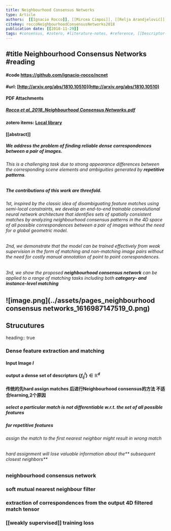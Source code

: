 ```yaml
---
title: Neighbourhood Consensus Networks
type: Article
authors:  [[Ignacio Rocco]], [[Mircea Cimpoi]], [[Relja Arandjelović]], [[Akihiko Torii]], [[Tomas Pajdla]], [[Josef Sivic]]
citekey: roccoNeighbourhoodConsensusNetworks2018
publication date: [[2018-11-29]]
tags: #consensus, #zotero, #literature-notes, #reference, [[Descriptor-Matching]] 
---
```


## #title  Neighbourhood Consensus Networks #reading
#### #code https://github.com/ignacio-rocco/ncnet
#### #url:  [http://arxiv.org/abs/1810.10510](http://arxiv.org/abs/1810.10510)
#### PDF Attachments
##### [Rocco et al_2018_Neighbourhood Consensus Networks.pdf](zotero://open-pdf/library/items/J72HEHWK)
#### zotero items: [Local library](zotero://select/items/1_Q75RVNY3)
#### [[abstract]]
##### We address the problem of finding reliable **dense correspondences** between a pair of images.
###### This is a challenging task due to strong appearance differences between the corresponding scene elements and ambiguities generated by **repetitive patterns**.
##### The contributions of this work are threefold.
###### 1st, inspired by the classic idea of disambiguating feature matches using semi-local constraints, we develop an end-to-end trainable convolutional neural network architecture that identifies sets of spatially consistent matches by analyzing neighbourhood consensus patterns in the 4D space of all possible correspondences between a pair of images without the need for a global geometric model.
###### 2nd, we demonstrate that the model can be trained effectively from weak supervision in the form of matching and non-matching image pairs without the need for costly manual annotation of point to point correspondences.
###### 3rd, we show the proposed **neighbourhood consensus network** can be applied to a range of matching tasks including both **category- and instance-level matching**
## ![image.png](../assets/pages_neighbourhood consensus networks_1616987147519_0.png)
## Strucutures
heading:: true
### Dense feature extraction and matching
#### Input Image $I$
#### output a dense set of descriptors $\{f_{ij}^I\}\in \mathbb{R}^d$
#### 传统的先hard assign matches 后进行Neighbourhood consensus的方法 不适合learning,2个原因
##### select a particular match is not differentiable w.r.t. the set of all possible features
##### for **repetitive** features
###### assign the match to the first nearest neighbor might result in wrong match
###### hard assignment will lose valuable information about the** subsequent closest neighbors**
### neighbourhood consensus network
####
### soft mutual nearest neighbour filter
### extraction of correspondences from the output 4D filtered match tensor
### [[weakly supervised]]  training loss